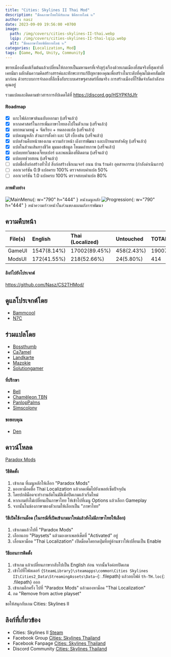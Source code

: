 ```yaml
---
title: "Cities: Skylines II Thai Mod"
description: "ม็อดภาษาไทยให้กับเกม ซิตีสกายไลน์ ๒"
author: nasz
date: 2023-09-09 19:56:00 +0700
image:
  path: /img/covers/cities-skylines-II-thai.webp
  lqip: /img/covers/cities-skylines-II-thai-lqip.webp
  alt: "ม็อดภาษาไทยซิตีสกายไลน์ ๒"
categories: [Localization, Mod]
tags: [Game, Mod, Unity, Community]
---
```


ขยายเมืองตั้งแต่เริ่มต้นแล้วเปลี่ยนให้กลายเป็นมหานครที่เจริญรุ่งเรืองด้วยเกมเมืองที่สมจริงที่สุดเท่าที่เคยมีมา ผลักดันความคิดสร้างสรรค์และทักษะการแก้ปัญหาของคุณเพื่อสร้างในระดับที่คุณไม่เคยสัมผัสมาก่อน ด้วยระบบการจําลองที่ลึกซึ้งกับระบบเศรษฐศาสตร์ที่สมจริง การสร้างเมืองที่ไร้ขีดจํากัดกำลังรอคุณอยู่

รวมแปลและติดตามข่าวสารการอัปเดตได้ที่ <https://discord.gg/HSYPKfdJfr>

#### Roadmap

- [x] แกะไฟล์ภาษาต้นฉบับออกมา (เสร็จแล้ว)
- [x] หากลศาสตร์ในการเพิ่มภาษาไทยลงไปในตัวเกม (เสร็จแล้ว)
- [x] แยกหมวดหมู่ + จัดเรียง + ทดลองแปล (เสร็จแล้ว)
- [x] แปลเมนูหลัก ส่วนการตั้งค่า และ UI เบื้องต้น (เสร็จแล้ว)
- [x] แปลส่วนคืบหน้าของเกม ความก้าวหน้า ผังการพัฒนา และเป้าหมายสำคัญ (เสร็จแล้ว)
- [x] แปลในส่วนเส้นทางชีวิต มุมมองข้อมูล โหมดถ่ายภาพ (เสร็จแล้ว)
- [x] แปลบททวิตของเจี๊ยบเปอร์ และพลเมืองที่ติดตาม (เสร็จแล้ว)
- [x] แปลบทช่วยสอน (เสร็จแล้ว)
- [ ] แปลชื่อสิ่งก่อสร้างทั่วไป สิ่งก่อสร้างซิกเนเจอร์ ถนน บ้าน ร้านค้า อุตสาหกรรม (กำลังดำเนินการ)
- [ ] ออกเวอร์ชัน 0.9 แปลครบ 100% ตรวจสอบคำแปล 50%
- [ ] ออกเวอร์ชัน 1.0 แปลครบ 100% ตรวจสอบคำแปล 80%

#### ภาพตัวอย่าง

![MainMenu](/img/contents/cities-skylines-II-thai/mainmenu.webp){: w="790" h="444" }
_หน้าเมนูหลัก_
![Progression](/img/contents/cities-skylines-II-thai/progression.webp){: w="790" h="444" }
_หน้าความก้าวหน้าในส่วนของแผนผังการพัฒนา_

## ความคืบหน้า

| File(s) | English     | Thai (Localized) | Untouched  | TOTAL |
| ------- | :---------- | :--------------- | :--------- | :---- |
| GameUI  | 1547(8.14%) | 17002(89.45%)    | 458(2.43%) | 19007 |
| ModsUI  | 172(41.55%) | 218(52.66%)      | 24(5.80%)  | 414   |

#### ลิงก์ไปยังโปรเจกต์

<https://github.com/Nasz/CS2THMod/>

## ดูแลโปรเจกต์โดย

- [Bammcool](https://steamcommunity.com/id/bammcool2546)
- [N7C](https://steamcommunity.com/id/n7c_th)

## ร่วมแปลโดย

- [Bossthumb](#)
- [Ca7amel](https://www.facebook.com/SugusPR/)
- [Landkarte](#)
- [Mazokie](https://steamcommunity.com/id/Mazokie/)
- [Solutiongamer](https://www.facebook.com/Solutiongamer)

#### ที่ปรึกษา

- [Bell](https://steamcommunity.com/id/bellraksit/)
- [Chamëleon TBN](https://steamcommunity.com/id/chameleon_tbn/)
- [PanlopPalms](https://steamcommunity.com/id/armsplams)
- [Simscolony](https://steamcommunity.com/id/animenagi)

#### ขอขอบคุณ

- [Den](https://github.com/minenkoden)

## ดาวน์โหลด

[Paradox Mods](https://mods.paradoxplaza.com/mods/79578/Windows)

#### วิธีติดตั้ง

1. เข้าเกม ที่เมนูหลักให้เลือก "Paradox Mods"
2. มองหาม็อดชื่อ Thai Localization แล้วกดเพิ่มไปยังเพลย์เซ็ตปัจจุบัน
3. โดยปกติม็อดจะทำงานอัตโนมัติเมื่อปิดเกมแล้วเริ่มใหม่
4. หากเกมยังไม่เปลี่ยนเป็นภาษาไทย ให้เข้าไปที่เมนู Options แล้วเลือก Gameplay
5. จากนั้นในช่องภาษาของตัวเกมให้เลือกเป็น "ภาษาไทย"

#### วิธีเปิดใช้งานม็อด (ในกรณีที่เปิดเข้าเกมมาใหม่แล้วยังไม่มีภาษาไทยให้เลือก)

1. เข้าเกมแล้วไปที่ "Paradox Mods"
2. เลือกแถบ "Playsets" แล้วมองหาเพลย์เช็ตที่ "Activated" อยู่
3. เลื่อนหาม็อด "Thai Localization" เปิดม็อดโดยกดปุ่มที่อยู่ด้านขวาให้เปลี่ยนเป็น Enable

#### วิธีถอนการติดตั้ง

1. เข้าเกม แล้วเปลี่ยนภาษากลับไปเป็น English ก่อน จากนั้นจึงค่อยปิดเกม
2. เข้าไปที่โฟลเดอร์ `{SteamLibrary}\steamapps\common\Cities Skylines II\Cities2_Data\StreamingAssets\Data~`{: .filepath} แล้วลบไฟล์ `th-TH.loc`{: .filepath} ออก
3. เข้าเกมอีกครั้ง ไปที่ "Paradox Mods" แล้วมองหาม็อด "Thai Localization"
4. กด "Remove from active playset"

ขอให้สนุกกับเกม Cities: Skylines II

## ลิงก์ที่เกี่ยวข้อง

- Cities: Skylines II [Steam](https://store.steampowered.com/app/949230/Cities_Skylines_II/)
- Facebook Group [Cities: Skylines Thailand](https://www.facebook.com/groups/CitiesSkylinesThailand)
- Facebook Fanpage [Cities: Skylines Thailand](https://www.facebook.com/CSGameTH)
- Discord Community [Cities: Skylines Thailand](https://discord.gg/Cjg95ABZ8m)
